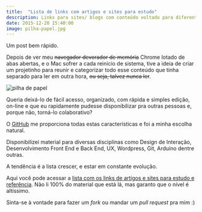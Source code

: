 ```yaml
---
title:  "Lista de links com artigos e sites para estudo"
description: Links para sites/ blogs com conteúdo voltado para diferentes áreas de tecnologia
date: 2015-12-20 15:40:00
image: pilha-papel.jpg
---
```


Um post bem rápido. 

Depois de ver meu <del>navegador devorador de memória</del> Chrome lotado de abas abertas, e o Mac sofrer a cada reinício de sistema, tive a ideia de criar um projetinho para reunir e categorizar todo esse conteúdo que tinha separado para ler em outra hora, <del>ou seja, talvez nunca ler</del>. 

![pilha de papel](../../assets/images/pilha-papel.jpg)

Queria deixá-lo de fácil acesso, organizado, com rápida e simples edição, on-line e que eu rapidamente pudesse disponibilizar pra outras pessoas e, porque não, torná-lo colaborativo?

O <a href="https://github.com/jonathanslima">GitHub</a> me proporciona todas estas características e foi a minha escolha natural.

Disponibilizei material para diversas disciplinas como Design de Interação, Desenvolvimento Front End e Back End, UX, Wordpress, Git, Arduíno dentre outras.

A tendência é a lista crescer, e estar em constante evolução. 

Aqui você pode acessar a <a href="https://github.com/jonathanslima/links-para-estudo">lista com os links de artigos e sites para estudo e referência</a>. Não li 100% do material que está lá, mas garanto que o nível é altíssimo. 

Sinta-se à vontade para fazer um <i>fork</i> ou mandar um <i>pull request</i> pra mim :)